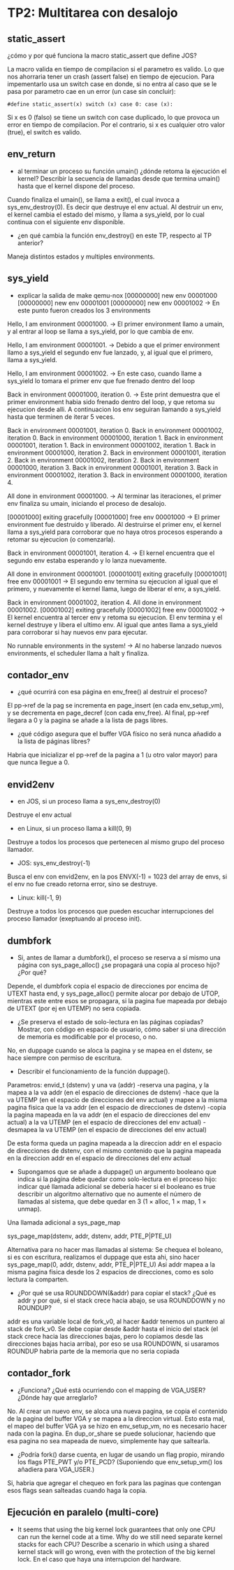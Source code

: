 TP2: Multitarea con desalojo
========================

static_assert
-------------
¿cómo y por qué funciona la macro static_assert que define JOS?

La macro valida en tiempo de compilacion si el parametro es valido. Lo que nos ahorraria tener un crash (assert false) en tiempo de ejecucion. 
Para impementarlo usa un switch case en donde, si no entra al caso que se le pasa por parametro cae en un error (un case sin concluir):

```
#define static_assert(x) switch (x) case 0: case (x):
```

Si x es 0 (falso) se tiene un switch con case duplicado, lo que provoca un error en tiempo de compilacion.
Por el contrario, si x es cualquier otro valor (true), el switch es valido.


env_return
----------
- al terminar un proceso su función umain() ¿dónde retoma la ejecución el kernel? Describir la secuencia de llamadas desde que termina umain() hasta que el kernel dispone del proceso.

Cuando finaliza el umain(), se llama a exit(), el cual invoca a sys_env_destroy(0). Es decir que destruye el env actual. Al destruir un env, el kernel cambia el estado del mismo, y llama a sys_yield, por lo cual continua con el siguiente env disponible.

- ¿en qué cambia la función env_destroy() en este TP, respecto al TP anterior?

Maneja distintos estados y multiples environments.


sys_yield
---------
- explicar la salida de make qemu-nox
[00000000] new env 00001000
[00000000] new env 00001001
[00000000] new env 00001002
-> En este punto fueron creados los 3 environments

Hello, I am environment 00001000.
-> El primer environment llamo a umain, y al entrar al loop se llama a sys_yield, por lo que cambia de env.

Hello, I am environment 00001001.
-> Debido a que el primer environment llamo a sys_yield el segundo env fue lanzado, y, al igual que el primero, llama a sys_yield.

Hello, I am environment 00001002.
-> En este caso, cuando llame a sys_yield lo tomara el primer env que fue frenado dentro del loop

Back in environment 00001000, iteration 0.
-> Este print demuestra que el primer environment habia sido frenado dentro del loop, y que retoma su ejecucion desde alli. 
A continuacion los env seguiran llamando a sys_yield hasta que terminen de iterar 5 veces.

Back in environment 00001001, iteration 0.
Back in environment 00001002, iteration 0.
Back in environment 00001000, iteration 1.
Back in environment 00001001, iteration 1.
Back in environment 00001002, iteration 1.
Back in environment 00001000, iteration 2.
Back in environment 00001001, iteration 2.
Back in environment 00001002, iteration 2.
Back in environment 00001000, iteration 3.
Back in environment 00001001, iteration 3.
Back in environment 00001002, iteration 3.
Back in environment 00001000, iteration 4.

All done in environment 00001000.
-> Al terminar las iteraciones, el primer env finaliza su umain, iniciando el proceso de desalojo.

[00001000] exiting gracefully
[00001000] free env 00001000
-> El primer environment fue destruido y liberado.
Al destruirse el primer env, el kernel llama a sys_yield para corroborar que no haya otros procesos esperando a retomar su ejecucion (o comenzarla).

Back in environment 00001001, iteration 4.
-> El kernel encuentra que el segundo env estaba esperando y lo lanza nuevamente.

All done in environment 00001001.
[00001001] exiting gracefully
[00001001] free env 00001001
-> El segundo env termina su ejecucion al igual que el primero, y nuevamente el kernel llama, luego de liberar el env, a sys_yield.

Back in environment 00001002, iteration 4.
All done in environment 00001002.
[00001002] exiting gracefully
[00001002] free env 00001002
-> El kernel encuentra al tercer env y retoma su ejecucion.
El env termina y el kernel destruye y libera el ultimo env.
Al igual que antes llama a sys_yield para corroborar si hay nuevos env para ejecutar.

No runnable environments in the system!
-> Al no haberse lanzado nuevos environments, el scheduler llama a halt y finaliza.


contador_env
------------
- ¿qué ocurrirá con esa página en env_free() al destruir el proceso?

El pp->ref de la pag se incrementa en page_insert (en cada env_setup_vm), y se decrementa en page_decref (con cada env_free). Al final, pp->ref llegara a 0 y la pagina se añade a la lista de pags libres. 

- ¿qué código asegura que el buffer VGA físico no será nunca añadido a la lista de páginas libres?

Habria que inicializar el pp->ref de la pagina a 1 (u otro valor mayor) para que nunca llegue a 0.


envid2env
---------
- en JOS, si un proceso llama a sys_env_destroy(0)

Destruye el env actual

- en Linux, si un proceso llama a kill(0, 9)

Destruye a todos los procesos que pertenecen al mismo grupo del proceso llamador.

- JOS: sys_env_destroy(-1)

Busca el env con envid2env, en la pos ENVX(-1) = 1023 del array de envs, si el env no fue creado retorna error, sino se destruye.

- Linux: kill(-1, 9)

Destruye a todos los procesos que pueden escuchar interrupciones del proceso llamador (exeptuando al proceso init).


dumbfork
--------
- Si, antes de llamar a dumbfork(), el proceso se reserva a sí mismo una página con sys_page_alloc() ¿se propagará una copia al proceso hijo? ¿Por qué?

Depende, el dumbfork copia el espacio de direcciones por encima de UTEXT hasta end, y sys_page_alloc() permite alocar por debajo de UTOP, mientras este entre esos se propagara, si la pagina fue mapeada por debajo de UTEXT (por ej en UTEMP) no sera copiada.

- ¿Se preserva el estado de solo-lectura en las páginas copiadas? Mostrar, con código en espacio de usuario, cómo saber si una dirección de memoria es modificable por el proceso, o no.

No, en duppage cuando se aloca la pagina y se mapea en el dstenv, se hace siempre con permiso de escritura.

- Describir el funcionamiento de la función duppage().

Parametros: envid_t (dstenv) y una va (addr)
-reserva una pagina, y la mapea a la va addr (en el espacio de direcciones de dstenv)
-hace que la va UTEMP (en el espacio de direcciones del env actual) y mapee a la misma pagina fisica que la va addr (en el espacio de direcciones de dstenv)
-copia la pagina mapeada en la va addr (en el espacio de direcciones del env actual) a la va UTEMP (en el espacio de direcciones del env actual)
-desmapea la va UTEMP (en el espacio de direcciones del env actual)

De esta forma queda un pagina mapeada a la direccion addr en el espacio de direcciones de dstenv, con el mismo contenido que la pagina mapeada en la direccion addr en el espacio de direcciones del env actual


- Supongamos que se añade a duppage() un argumento booleano que indica si la página debe quedar como solo-lectura en el proceso hijo:
indicar qué llamada adicional se debería hacer si el booleano es true
describir un algoritmo alternativo que no aumente el número de llamadas al sistema, que debe quedar en 3 (1 × alloc, 1 × map, 1 × unmap).
   
Una llamada adicional a sys_page_map

sys_page_map(dstenv, addr, dstenv, addr, PTE_P|PTE_U) 

Alternativa para no hacer mas llamadas al sistema:
Se chequea el boleano, si es con escritura, realizamos el duppage que esta ahi, sino hacer sys_page_map(0, addr, dstenv, addr, PTE_P|PTE_U) 
Asi addr mapea a la misma pagina fisica desde los 2 espacios de direcciones, como es solo lectura la comparten.

- ¿Por qué se usa ROUNDDOWN(&addr) para copiar el stack? ¿Qué es addr y por qué, si el stack crece hacia abajo, se usa ROUNDDOWN y no ROUNDUP?

addr es una variable local de fork_v0, al hacer &addr tenemos un puntero al stack de fork_v0. Se debe copiar desde &addr hasta el inicio del stack (el stack crece hacia las direcciones bajas, pero lo copiamos desde las direcciones bajas hacia arriba), por eso se usa ROUNDOWN, si usaramos ROUNDUP habria parte de la memoria que no seria copiada


contador_fork
-------------
- ¿Funciona? ¿Qué está ocurriendo con el mapping de VGA_USER? ¿Dónde hay que arreglarlo?

No. Al crear un nuevo env, se aloca una nueva pagina, se copia el contenido de la pagina del buffer VGA y se mapea a la direccion virtual. Esto esta mal, el mapeo del buffer VGA ya se hizo en env_setup_vm, no es necesario hacer nada con la pagina.
En dup_or_share se puede solucionar, haciendo que esa pagina no sea mapeada de nuevo, simplemente hay que saltearla.

- ¿Podría fork() darse cuenta, en lugar de usando un flag propio, mirando los flags PTE_PWT y/o PTE_PCD? (Suponiendo que env_setup_vm() los añadiera para VGA_USER.)

Si, habria que agregar el chequeo en fork para las paginas que contengan esos flags sean salteadas cuando haga la copia.



Ejecución en paralelo (multi-core) 
----------------------------------
- It seems that using the big kernel lock guarantees that only one CPU can run the kernel code at a time. Why do we still need separate kernel stacks for each CPU? Describe a scenario in which using a shared kernel stack will go wrong, even with the protection of the big kernel lock.
En el caso que haya una interrupcion del hardware.

